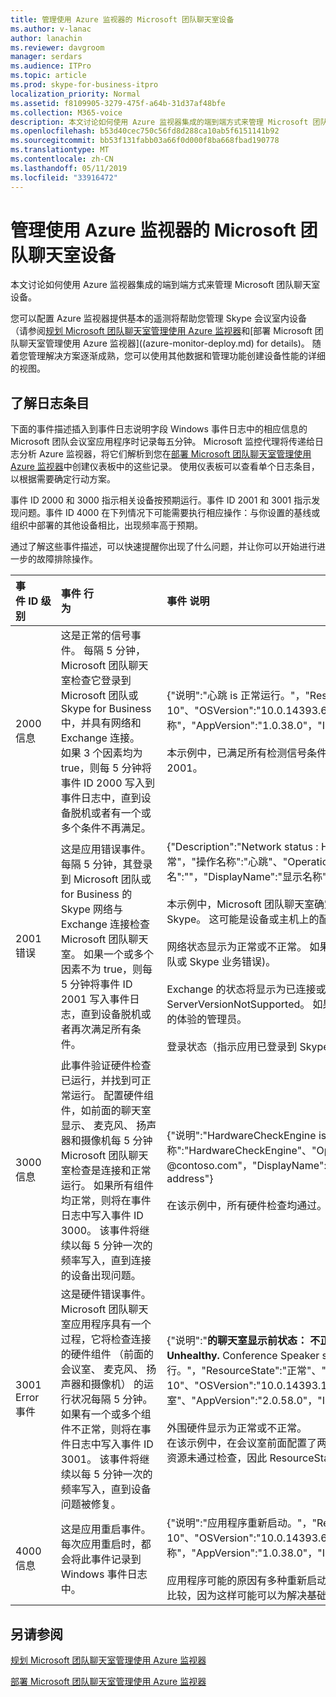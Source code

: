 ```yaml
---
title: 管理使用 Azure 监视器的 Microsoft 团队聊天室设备
ms.author: v-lanac
author: lanachin
ms.reviewer: davgroom
manager: serdars
ms.audience: ITPro
ms.topic: article
ms.prod: skype-for-business-itpro
localization_priority: Normal
ms.assetid: f8109905-3279-475f-a64b-31d37af48bfe
ms.collection: M365-voice
description: 本文讨论如何使用 Azure 监视器集成的端到端方式来管理 Microsoft 团队聊天室设备。
ms.openlocfilehash: b53d40cec750c56fd8d288ca10ab5f6151141b92
ms.sourcegitcommit: bb53f131fabb03a66f0d000f8ba668fbad190778
ms.translationtype: MT
ms.contentlocale: zh-CN
ms.lasthandoff: 05/11/2019
ms.locfileid: "33916472"
---
```

# <a name="manage-microsoft-teams-rooms-devices-with-azure-monitor"></a>管理使用 Azure 监视器的 Microsoft 团队聊天室设备

本文讨论如何使用 Azure 监视器集成的端到端方式来管理 Microsoft 团队聊天室设备。

您可以配置 Azure 监视器提供基本的遥测将帮助您管理 Skype 会议室内设备 （请参阅[规划 Microsoft 团队聊天室管理使用 Azure 监视器](azure-monitor-plan.md)和[部署 Microsoft 团队聊天室管理使用 Azure 监视器]((azure-monitor-deploy.md) for details)。 随着您管理解决方案逐渐成熟，您可以使用其他数据和管理功能创建设备性能的详细的视图。

## <a name="understand-the-log-entries"></a>了解日志条目

下面的事件描述插入到事件日志说明字段 Windows 事件日志中的相应信息的 Microsoft 团队会议室应用程序时记录每五分钟。 Microsoft 监控代理将传递给日志分析 Azure 监视器，将它们解析到您在[部署 Microsoft 团队聊天室管理使用 Azure 监视器](azure-monitor-deploy.md)中创建仪表板中的这些记录。 使用仪表板可以查看单个日志条目，以根据需要确定行动方案。 

事件 ID 2000 和 3000 指示相关设备按预期运行。事件 ID 2001 和 3001 指示发现问题。事件 ID 4000 在下列情况下可能需要执行相应操作：与你设置的基线或组织中部署的其他设备相比，出现频率高于预期。

通过了解这些事件描述，可以快速提醒你出现了什么问题，并让你可以开始进行进一步的故障排除操作。

| 事件&nbsp;ID&nbsp;级别|事件&nbsp;行为&nbsp;&nbsp;&nbsp;&nbsp;&nbsp;&nbsp;&nbsp;&nbsp;&nbsp;&nbsp;&nbsp;&nbsp;&nbsp;&nbsp;&nbsp;&nbsp;&nbsp;&nbsp;&nbsp;&nbsp;&nbsp;&nbsp;&nbsp;&nbsp;&nbsp;&nbsp;&nbsp;&nbsp;&nbsp;&nbsp;&nbsp;&nbsp;|事件&nbsp;说明&nbsp;&nbsp;&nbsp;&nbsp;&nbsp;&nbsp;&nbsp;&nbsp;&nbsp;&nbsp;&nbsp;&nbsp;&nbsp;&nbsp;&nbsp;&nbsp;&nbsp;&nbsp;&nbsp;&nbsp;&nbsp;&nbsp;&nbsp;&nbsp;&nbsp;&nbsp;&nbsp;&nbsp;&nbsp;&nbsp;&nbsp;&nbsp;|
|:---    |:---   |:---  |
| 2000  <br> 信息 | 这是正常的信号事件。 每隔 5 分钟，Microsoft 团队聊天室检查它登录到 Microsoft 团队或 Skype for Business 中，并具有网络和 Exchange 连接。 <br> 如果 3 个因素均为 true，则每 5 分钟将事件 ID 2000 写入到事件日志中，直到设备脱机或者有一个或多个条件不再满足。 | {"说明":"心跳 is 正常运行。"，"ResourceState":"正常"、"操作名称":"心跳"、"OperationResult":"传递"，"OS":"Windows 10"、"OSVersion":"10.0.14393.693"，"别名":"别名<span></span>@contoso.com"，"DisplayName":"显示名称"，"AppVersion":"1.0.38.0"，"IPv4Address":"10.10.10.10"，"IPv6Address":"IP v6 address"} <br><br> 本示例中，已满足所有检测信号条件和 Microsoft 团队聊天室设备被标记为正在正常运行。 如果存在错误，则应用会改为记录事件 ID 2001。 |
| 2001  <br> 错误 | 这是应用错误事件。 每隔 5 分钟，其登录到 Microsoft 团队或 for Business 的 Skype 网络与 Exchange 连接检查 Microsoft 团队聊天室。 如果一个或多个因素不为 true，则每 5 分钟将事件 ID 2001 写入事件日志，直到设备脱机或者再次满足所有条件。  | {"Description":"Network status : Healthy. Exchange status : Connected. **Signin status: Unhealthy.** "，"ResourceState":"正常"，"操作名称":"心跳"、"OperationResult":"失败"，"OS":"Windows 10"、"OSVersion":"10.0.14393.693"，"别名":""，"DisplayName":"显示名称"、"AppVersion":"1.0.38.0"，"IPv4Address":"10.10.10.10"，"IPv6Address":"ip v6 address"} <br><br>  本示例中，Microsoft 团队聊天室确定网络连接已正常和应用程序已连接到 Exchange，但 bolded 部分表示应用程序未连接到业务的 Skype。 这可能是设备或主机上的配置问题。  <br> <br> 网络状态显示为正常或不正常。 如果状态不正常，您可能遇到网络问题或设备都已拔下 (但然后即可可能还有 Exchange 和 Microsoft 团队或 Skype 业务错误)。  <br><br> Exchange 的状态将显示为已连接或下列选项之一： 已断开连接，连接、 AutodiscoveryError （最常见的错误）、 GeneralError 或 ServerVersionNotSupported。 如果状态为 Connecting，等待，直到下的运行状况邮件发送，其他错误引用问题与解决 Exchange 问题的体验的管理员。  <br><br>  登录状态（指示应用已登录到 Skype for Business）将显示为正常或不正常。如果状态为不正常，请派遣技术人员做进一步调查。 |
| 3000  <br> 信息 | 此事件验证硬件检查已运行，并找到可正常运行。 配置硬件组件，如前面的聊天室显示、 麦克风、 扬声器和摄像机每 5 分钟 Microsoft 团队聊天室检查是连接和正常运行。 如果所有组件均正常，则将在事件日志中写入事件 ID 3000。 该事件将继续以每 5 分钟一次的频率写入，直到连接的设备出现问题。  <br> | {"说明":"HardwareCheckEngine is 正常运行。"，"ResourceState":"正常"、"操作名称":"HardwareCheckEngine"、"OperationResult":"传递"，"OS":"Windows 10"、"OSVersion":"10.0.14393.693"，"别名":"别名<span></span>@contoso.com"，"DisplayName":"显示名称"、"AppVersion":"1.0.38.0"，"IPv4Address":"10.10.10.10"，"IPv6Address":"ip v6 address"}  <br><br> 在该示例中，所有硬件检查均通过。 如果存在错误，应用程序会记录事件 ID 3001。 |
| 3001  <br> Error 事件  | 这是硬件错误事件。 Microsoft 团队聊天室应用程序具有一个过程，它将检查连接的硬件组件 （前面的会议室、 麦克风、 扬声器和摄像机） 的运行状况每隔 5 分钟。 如果有一个或多个组件不正常，则将在事件日志中写入事件 ID 3001。 该事件将继续以每 5 分钟一次的频率写入，直到设备问题被修复。   | {"说明":"**的聊天室显示前状态： 不正常。** Configured display count is 2. Real display count is 0. **Conference Microphone status : Unhealthy.** Conference Speaker status : Healthy. Default Speaker status : Healthy. 摄像机状态： 正常运行。"，"ResourceState":"正常"、"操作名称":"HardwareCheckEngine"、"OperationResult":"失败"，"OS":"Windows 10"、"OSVersion":"10.0.14393.1198"，"别名":"别名<span></span>@contoso.com"，"DisplayName":"Yosemite会议室"、"AppVersion":"2.0.58.0"，"IPv4Address":"10.10.10.10"，"IPv6Address":"IPv6Address"、"IPv4Address2":"10.10.10.10"} <br><br>  外围硬件显示为正常或不正常。 <br> 在该示例中，在会议室前面配置了两个显示器，目前两个显示器均不可用。 会议麦克风状态不正常，这可能有多种原因。 由于至少有一个资源未通过检查，因此 ResourceState 显示为不正常。 请派遣技术人员做进一步调查。 |
| 4000  <br> 信息  <br> | 这是应用重启事件。 每次应用重启时，都会将此事件记录到 Windows 事件日志中。  <br> | {"说明":"应用程序重新启动。"，"ResourceState":"正常"、"操作名称":"重新启动"，"OperationResult":"传递"，"OS":"Windows 10"、"OSVersion":"10.0.14393.693"，"别名":"别名<span></span>@domain.com"，"DisplayName":"显示名称"，"AppVersion":"1.0.38.0"，"IPv4Address":"10.10.10.10"，"IPv6Address":"ip v6 address"} <br><br> 应用程序可能的原因有多种重新启动。 在考虑到功率波动和电源故障等已知问题的前提下，将相同大楼和不同大楼中的设备重启频率进行比较，因为这样可能可以为解决基础设施问题提供提示。|

## <a name="see-also"></a>另请参阅
 

[规划 Microsoft 团队聊天室管理使用 Azure 监视器](azure-monitor-plan.md)

[部署 Microsoft 团队聊天室管理使用 Azure 监视器](azure-monitor-deploy.md)
